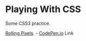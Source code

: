 # Playing With CSS

Some CSS3 practice.

[Rolling Pixels](https://github.com/apsampaio/Playing-With-CSS/tree/master/Rolling%20Pixels). - [CodePen.io](https://codepen.io/apsampaio/pen/mdJVZex) Link
